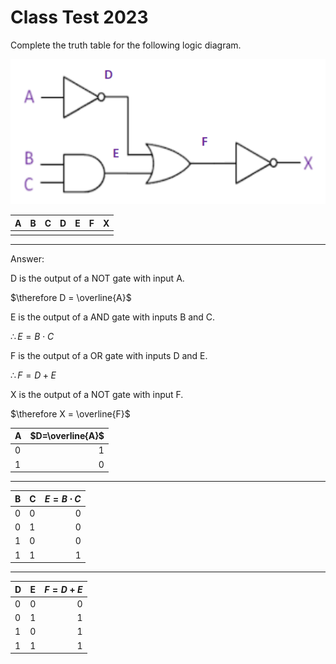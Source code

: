 
# Class Test 2023

Complete the truth table for the following logic diagram.

![Figure 1](images/2023-class-test/figure-1.png)

| A | B | C | D | E | F | X |
|---|---|---|---|---|---|---|
|   |   |   |   |   |   |   |

---

Answer:

D is the output of a NOT gate with input A.

$\therefore D = \overline{A}$

E is the output of a AND gate with inputs B and C.

$\therefore E = B \cdot C$

F is the output of a OR gate with inputs D and E.

$\therefore F = D + E$

X is the output of a NOT gate with input F.

$\therefore X = \overline{F}$

| A | $D=\overline{A}$ |
|---|-----------------:|
| 0 |                1 |
| 1 |                0 |

---

| B | C | $E=B \cdot C$ |
|---|---|--------------:|
| 0 | 0 |             0 |
| 0 | 1 |             0 |
| 1 | 0 |             0 |
| 1 | 1 |             1 |

---

| D | E | $F=D+E$ |
|---|---|--------:|
| 0 | 0 |       0 |
| 0 | 1 |       1 |
| 1 | 0 |       1 |
| 1 | 1 |       1 |

